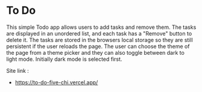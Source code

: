# To Do

This simple Todo app allows users to add tasks and remove them. The tasks are displayed in an unordered list, and each task has a "Remove" button to delete it. The tasks are stored in the browsers local storage so they are still persistent if the user reloads the page. The user can choose the theme of the page from a theme picker and they can also toggle between dark to light mode. Initially dark mode is selected first.

Site link :

- https://to-do-five-chi.vercel.app/
